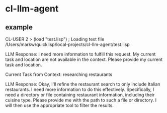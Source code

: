 # cl-llm-agent

## example

CL-USER 2 > (load "test.lisp")
; Loading text file /Users/markw/quicklisp/local-projects/cl-llm-agent/test.lisp

LLM Response: I need more information to fulfill this request.  My current task and location are not available in the context.  Please provide my current task and location.


Current Task from Context: researching restaurants

LLM Response: Okay, I'll refine the restaurant search to only include Italian restaurants.  I need more information to do this effectively.  Specifically, I need a directory or file containing restaurant information, including their cuisine type.  Please provide me with the path to such a file or directory.  I will then use the appropriate tool to filter the results.

